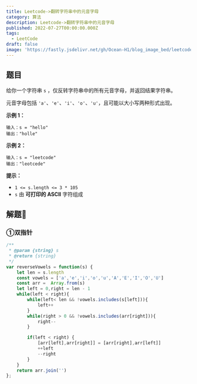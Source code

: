 ```yaml
---
title: Leetcode->翻转字符串中的元音字母
category: 算法
description: Leetcode->翻转字符串中的元音字母
published: 2022-07-27T00:00:00.000Z
tags:
  - LeetCode
draft: false
image: 'https://fastly.jsdelivr.net/gh/Ocean-H1/blog_image_bed/leetcode.png'
---
```


## 题目

给你一个字符串 `s` ，仅反转字符串中的所有元音字母，并返回结果字符串。

元音字母包括 `'a'`、`'e'`、`'i'`、`'o'`、`'u'`，且可能以大小写两种形式出现。

**示例 1：**

```
输入：s = "hello"
输出："holle"
```

**示例 2：**

```
输入：s = "leetcode"
输出："leotcede"
```

**提示：**

- `1 <= s.length <= 3 * 105`
- `s` 由 **可打印的 ASCII** 字符组成

## 解题:key:

### ①双指针

```javascript
/**
 * @param {string} s
 * @return {string}
 */
var reverseVowels = function(s) {
    let len = s.length
    const vowels = ['a','e','i','o','u','A','E','I','O','U']
    const arr =  Array.from(s)
    let left = 0,right = len - 1
    while(left < right){
        while(left< len && !vowels.includes(s[left])){
            left++
        }
        while(right > 0 && !vowels.includes(arr[right])){
            right--
        }

        if(left < right) {
            [arr[left],arr[right]] = [arr[right],arr[left]]
            ++left
            --right
        }
    }
    return arr.join('')
};
```

